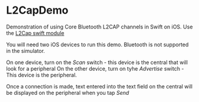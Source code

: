 # L2CapDemo
Demonstration of using Core Bluetooth L2CAP channels in Swift on iOS.  Use the [L2Cap swift module](https://github.com/paulw11/L2Cap)

You will need two iOS devices to run this demo.  Bluetooth is not supported in the simulator.

On one device, turn on the *Scan* switch - this device is the central that will look for a peripheral
On the other device, turn on tyhe *Advertise* switch - This device is the peripheral.

Once a connection is made, text entered into the text field on the central will be displayed on the peripheral when you tap *Send*

